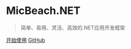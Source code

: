 # MicBeach.NET

> 简单、易用、灵活、高效的.NET应用开发框架

[开始使用](introduction)
[GitHub](https://github.com/micbeach)
